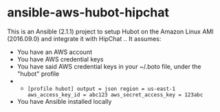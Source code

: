 # ansible-aws-hubot-hipchat

This is an Ansible (2.1.1) project to setup Hubot on the Amazon Linux AMI (2016.09.0) and integrate it with HipChat ..
It assumes:
- You have an AWS account
- You have AWS credential keys
- You have said AWS credential keys in your ~/.boto file, under the "hubot" profile
- - `[profile hubot]
     output = json
     region = us-east-1
     aws_access_key_id = abc123
     aws_secret_access_key = 123abc`
- You have Ansible installed locally

